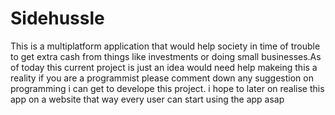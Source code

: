 # Sidehussle
This is a multiplatform application that would help society in time of trouble to get extra cash from things like investments or doing small businesses.As of today this current project is just an idea would need help makeing this a reality if you are a programmist please comment down any suggestion on programming i can get to develope this project. i hope to later on realise this app on a website that way every user can start using the app asap
